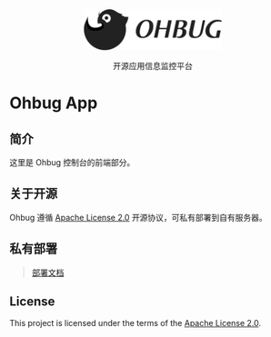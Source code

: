 <div align="center">
  <a href="https://ohbug.net" target="_blank">
    <img src="https://raw.githubusercontent.com/ohbug-org/blog/master/images/ohbug_logo.svg" alt="Ohbug" height="72">
  </a>
  
  <p>开源应用信息监控平台</p>
</div>

# Ohbug App

## 简介

这里是 Ohbug 控制台的前端部分。

## 关于开源

Ohbug 遵循 [Apache License 2.0](./LICENSE) 开源协议，可私有部署到自有服务器。

## 私有部署

> [部署文档](https://ohbug.net/docs/deploy/Deploy)

## License

This project is licensed under the terms of the [Apache License 2.0](./LICENSE).
